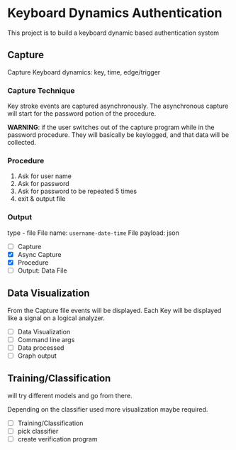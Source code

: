 # Keyboard Dynamics Authentication

This project is to build a keyboard dynamic based authentication system


## Capture
Capture Keyboard dynamics: key, time, edge/trigger

### Capture Technique
Key stroke events are captured asynchronously.
The asynchronous capture will start for the password potion of the procedure.

__WARNING__: if the user switches out of the capture program while in the password
procedure. They will basically be keylogged, and that data will be collected.

### Procedure
1. Ask for user name
2. Ask for password
3. Ask for password to be repeated 5 times
4. exit & output file

### Output
type - file
    File name: `username-date-time`
    File payload: json

- [ ] Capture
- [x] Async Capture
- [x] Procedure
- [ ] Output: Data File

## Data Visualization
From the Capture file events will be displayed.
Each Key will be displayed like a signal on a logical analyzer.

- [ ] Data Visualization
- [ ] Command line args
- [ ] Data processed
- [ ] Graph output

## Training/Classification
will try different models and go from there.

Depending on the classifier used more visualization maybe required.

- [ ] Training/Classification
- [ ] pick classifier
- [ ] create verification program
